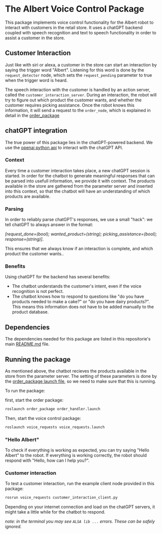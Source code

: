 # The Albert Voice Control Package

This package implements voice control functionality for the Albert robot to interact with customers in the retail store.
It uses a chatGPT backend coupled with speech recognition and text to speech functionality in order to assist a customer in the store.



## Customer Interaction
Just like with siri or alexa, a customer in the store can start an interaction by saying the trigger word "Albert".
Listening for this word is done by the `request_detector` node, which sets the `request_pending` parameter to true when the trigger word is heard.

The speech interaction with the customer is handled by an action server, called the `customer_interaction_server`. 
During an interaction, the robot will try to figure out which product the customer wants, and whether the customer requires picking assistance. Once the robot knows this information, it will send a request to the `order_node`, which is explained in detail in the [order_package](../order_package/README.md) 



## chatGPT integration
The true power of this package lies in the chatGPT-powered backend. We use the [openai python api](https://platform.openai.com/docs/api-reference) to interact with the chatGPT API.

### Context
Every time a customer interaction takes place, a new chatGPT session is started.  In order for the chatbot to generate meaningful responses that can be parsed into usefull information, we provide it with context.
The products available in the store are gathered from the parameter server and inserted into this context, so that the chatbot will have an understanding of which products are available.

### Parsing
In order to reliably parse chatGPT's responses, we use a small "hack": we tell chatGPT to always answer in the format: 

*[request_done=(bool); wanted_product=(string); picking_assistance=(bool); response=(string)]*.  

This ensures that we always know if an interaction is complete, and which product the customer wants..

### Benefits
Using chatGPT for the backend has several benefits:
- The chatbot understands the customer's intent, even if the voice recognition is not perfect.
- The chatbot knows how to respond to questions like "do you have products needed to make a cake?" or "do you have dairy products?". This means this information does not have to be added manually to the product database.




## Dependencies
The dependencies needed for this package are listed in this repositorie's main [README.md](../README.md) file.


## Running the package

As mentioned above, the chatbot recieves the products available in the store from the parameter server.
The setting of these parameters is done by the [order_package launch file](../order_package/launch/order_handler.launch), so we need to make sure that this is running.

To run the package:

first, start the order package:
```bash
roslaunch order_package order_handler.launch
```

Then, start the voice control package:
```bash
roslaunch voice_requests voice_requests.launch
```

### "Hello Albert"

To check if everything is working as expected, you can try saying "Hello Albert" to the robot.
If everything is working correctly, the robot should respond with "Hello, how can I help you?".


### Customer interaction

To test a customer interaction, run the example client node provided in this package:
```bash
rosrun voice_requests customer_interaction_client.py
```

Depending on your internet connection and load on the chatGPT servers, it might take a little while for the chatbot to respond.

*note: in the terminal you may see `ALSA lib ...` errors.  These can be safely ignored.*







 

